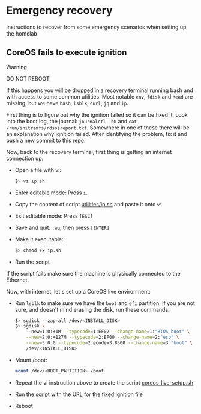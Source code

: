 # Emergency recovery

Instructions to recover from some emergency scenarios when setting up the homelab

## CoreOS fails to execute ignition

> [!WARNING]
>
> DO NOT REBOOT

If this happens you will be dropped in a recovery terminal running bash and with access to some common utilities.
Most notable `env`, `fdisk` and `head` are missing, but we have `bash`, `lsblk`, `curl`, `jq` and `ip`.

First thing is to figure out why the ignition failed so it can be fixed it.
Look into the boot log, the journal: `journalctl -b0` and `cat /run/initramfs/rdsosreport.txt`.
Somewhere in one of these there will be an explanation why ignition failed.
After identifying the problem, fix it and push a new commit to this repo.

Now, back to the recovery terminal, first thing is getting an internet connection up:

- Open a file with vi:

  ```sh
  $> vi ip.sh
  ```

- Enter editable mode: Press `i`.

- Copy the content of script [utilities/ip.sh](../butane/files/ip.sh) and paste it onto `vi`

- Exit editable mode: Press `[ESC]`

- Save and quit: `:wq`, then press `[ENTER]`

- Make it executable:

  ```sh
  $> chmod +x ip.sh
  ```

- Run the script

If the script fails make sure the machine is physically connected to the Ethernet.

Now, with internet, let's set up a CoreOS live environment:

- Run `lsblk` to make sure we have the `boot` and `efi` partition.
  If you are not sure, and doesn't mind erasing the disk, run these commands:

  ```sh
  $> sgdisk --zap-all /dev/<INSTALL_DISK>
  $> sgdisk \
      --new=1:0:+1M --typecode=1:EF02 --change-name=1:"BIOS boot" \
      --new=2:0:+127M --typecode=2:EF00 --change-name=2:"esp" \
      --new=3:0:0 --typecode=2:ecode=3:8300 --change-name=3:"boot" \
      /dev/<INSTALL_DISK>
  ```

- Mount /boot:

  ```sh
  mount /dev/<BOOT_PARTITION> /boot
  ```

- Repeat the vi instruction above to create the script [coreos-live-setup.sh](../butane/files/coreos-live-setup.sh)

- Run the script with the URL for the fixed ignition file

- Reboot

